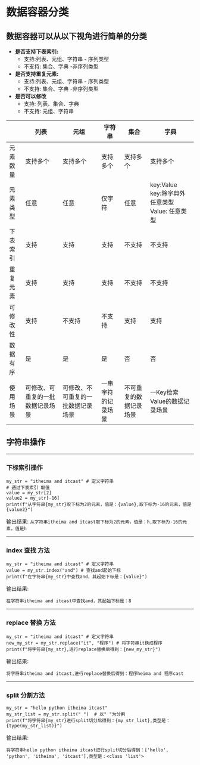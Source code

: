 # 数据容器分类
## 数据容器可以从以下视角进行简单的分类

* __是否支持下表索引:__
  * 支持:列表、元组、字符串 - 序列类型
  * 不支持: 集合、字典 -非序列类型
* __是否支持重复元素:__
  * 支持:列表、元组、字符串 - 序列类型
  * 不支持: 集合、字典 -非序列类型
* __是否可以修改__
  * 支持: 列表、集合、字典
  * 不支持: 元组、字符串

|        | 列表                   | 元组                | 字符串       | 集合          | 字典                                           |
|--------|----------------------|-------------------|-----------|-------------|----------------------------------------------|
| 元素数量   | 支持多个                 | 支持多个              | 支持多个      | 支持多个        | 支持多个                                         |
| 元素类型   | 任意                   | 任意                | 仅字符       | 任意          | key:Value <br> key:除字典外任意类型 <br> Value: 任意类型 |
| 下表索引   | 支持                   | 支持                | 支持        | 不支持         | 不支持                                          |
 | 重复元素   | 支持                   | 支持                | 支持        | 不支持         | 不支持                                          |
| 可修改性   | 支持                   | 不支持               | 不支持       | 支持          | 支持                                           |
| 数据有序   | 是                    | 是                 | 是         | 否           | 否                                            |
| 使用场景   | 可修改、可重复的一批数据记录场景     | 可修改、不可重复的一批数据记录场景 | 一串字符的记录场景 | 不可重复的数据记录场景 | 一Key检索Value的数据记录场景                           |


## 字符串操作
***
### 下标索引操作
```commandline
my_str = "itheima and itcast" # 定义字符串
# 通过下表索引 取值
value = my_str[2]
value2 = my_str[-16]
print(f"从字符串{my_str}取下标为2的元素，值是：{value},取下标为-16的元素，值是{value2}")
```
输出结果:
```从字符串itheima and itcast取下标为2的元素，值是：h,取下标为-16的元素，值是h```
***
### index 查找 方法
```
my_str = "itheima and itcast" # 定义字符串
value = my_str.index("and") # 查找and起始下标
print(f"在字符串{my_str}中查找and，其起始下标是：{value}")
```
输出结果:

`在字符串itheima and itcast中查找and，其起始下标是：8`
***
### replace 替换 方法
```
my_str = "itheima and itcast" # 定义字符串
new_my_str = my_str.replace("it", "程序") # 将字符串it换成程序
print(f"将字符串{my_str},进行replace替换后得到：{new_my_str}")
```
输出结果:

`将字符串itheima and itcast,进行replace替换后得到：程序heima and 程序cast`
***
### split 分割方法
```
my_str = "hello python itheima itcast"
my_str_list = my_str.split(" ")  # 以" "为分割
print(f"将字符串{my_str}进行split切分后得到：{my_str_list},类型是：{type(my_str_list)}")
```
输出结果:

`将字符串hello python itheima itcast进行split切分后得到：['hello', 'python', 'itheima', 'itcast'],类型是：<class 'list'>`
